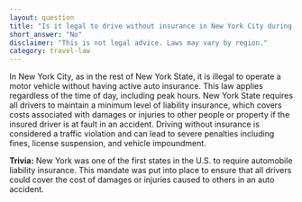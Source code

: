 ```yaml
---
layout: question
title: "Is it legal to drive without insurance in New York City during peak hours?"
short_answer: "No"
disclaimer: "This is not legal advice. Laws may vary by region."
category: travel-law
---
```

In New York City, as in the rest of New York State, it is illegal to operate a motor vehicle without having active auto insurance. This law applies regardless of the time of day, including peak hours. New York State requires all drivers to maintain a minimum level of liability insurance, which covers costs associated with damages or injuries to other people or property if the insured driver is at fault in an accident. Driving without insurance is considered a traffic violation and can lead to severe penalties including fines, license suspension, and vehicle impoundment.

**Trivia:** New York was one of the first states in the U.S. to require automobile liability insurance. This mandate was put into place to ensure that all drivers could cover the cost of damages or injuries caused to others in an auto accident.
